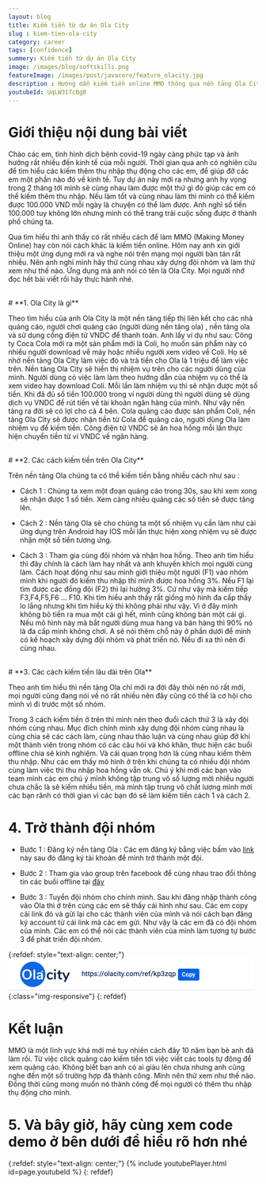 ```yaml
---
layout: blog
title: Kiếm tiền từ dự án Ola City
slug : kiem-tien-ola-city
category: career
tags: [confidence]
summery: Kiếm tiền từ dự án Ola City  
image: /images/blog/softskills.png
featureImage: /images/post/javacore/feature_olacity.jpg
description : Hướng dẫn kiếm tiền online MMO thông qua nền tảng Ola City. Giới thiệu về Ola City là gì? Cách thức hoạt động của nền tảng Ola City. Cùng nhau xây dựng cộng đồng Ola City tại Đà Nẵng
youtubeId: UqLW31TcBg0
---
```


# **Giới thiệu nội dung bài viết**

Chào các em, tình hình dịch bệnh covid-19 ngày càng phức tạp và ảnh hưởng rất nhiều đến kinh tế của mỗi người. Thời gian qua anh có nghiên cứu để tìm hiểu các kiếm thêm thu nhập thụ động cho các em, để giúp đỡ các em một phần nào đó về kinh tế. Tuy dự án này mới ra nhưng anh hy vọng trong 2 tháng tới mình sẽ cùng nhau làm được một thứ gì đó giúp các em có thể kiếm thêm thu nhập. Nếu làm tốt và cùng nhau làm thì mình có thể kiếm được 100.000 VND mỗi ngày là chuyện có thể làm được. Anh nghĩ số tiền 100.000 tuy không lớn nhưng mình có thể trang trải cuộc sống được ở thành phố chúng ta.

Qua tìm hiểu thì anh thấy có rất nhiều cách để làm MMO (Making Money Online) hay còn nói cách khác là kiếm tiền online. Hôm nay anh xin giới thiệu một ứng dụng mới ra và nghe nói trên mạng mọi người bàn tán rất nhiều. Nên anh nghỉ mình hãy thử cùng nhau xây dựng đội nhóm và làm thử xem như thế nào. Ứng dụng mà anh nói có tên là Ola City. Mọi người nhớ đọc hết bài viết rồi hãy thực hành nhé.

<br>
# **1. Ola City là gì**

Theo tìm hiểu của anh Ola City là một nền tảng tiếp thị liên kết cho các nhà quảng cáo, người chơi quảng cáo (người dùng nền tảng ola) , nền tảng ola và sử dụng cổng điện tử VNDC để thanh toán. Anh lấy ví dụ như sau: Công ty Coca Cola mới ra một sản phẩm mới là Coli, họ muốn sản phẩm này có nhiều người download về máy hoặc nhiều người xem video về Coli. Họ sẽ nhờ nền tảng Ola City làm việc đó và trả tiền cho Ola là 1 triệu để làm việc trên. Nền tảng Ola City sẽ hiển thị nhiệm vụ trên cho các người dùng của mình. Người dùng có việc làm làm theo hướng dẫn của nhiệm vụ có thể là xem video hay download Coli. Mỗi lần làm nhiệm vụ thì sẽ nhận được một số tiền. Khi đã đủ số tiền 100.000 trong ví người dùng thì người dùng sẽ dùng dịch vụ VNDC để rút tiền về tài khoản ngân hàng của mình. Như vậy nền tảng ra đời sẽ có lợi cho cả 4 bên. Cola quảng cáo được sản phẩm Coli, nền tảng Ola City sẽ được nhận tiền từ Cola để quảng cáo, người dùng Ola làm nhiệm vụ để kiếm tiền. Công điện tử VNDC sẽ ăn hoa hồng mỗi lần thực hiện chuyển tiền từ ví VNDC về ngân hàng.

<br>
# **2. Các cách kiếm tiền trên Ola City**

Trên nền tảng Ola chúng ta có thể kiếm tiền bằng nhiều cách như sau : 

- Cách 1 : Chúng ta xem một đoạn quảng cáo trong 30s, sau khi xem xong sẽ nhận được 1 số tiền. Xem càng nhiều quảng các số tiền sẽ được tăng lên.

- Cách 2 : Nền tảng Ola sẽ cho chúng ta một số nhiệm vụ cần làm như cài ứng dụng trên Android hay IOS mỗi lần thực hiện xong nhiệm vụ sẽ được nhận một số tiền tương ứng.

- Cách 3 : Tham gia cùng đội nhóm và nhận hoa hồng. Theo anh tìm hiểu thì đây chính là cách làm hay nhất và anh khuyến khích mọi người cùng làm. Cách hoạt động như sau mình giới thiệu một người (F1) vào nhóm mình khi người đó kiếm thu nhập thì mình được hoa hồng 3%. Nếu F1 lại tìm được các đồng đội (F2) thì lại hưởng 3%. Cứ như vậy mà kiếm tiếp F3,F4,F5,F6 ... F10. Khi tìm hiểu anh thấy rất giống mô hình đa cấp thấy lo lắng nhưng khi tìm hiểu kỷ thì không phải như vậy. Vì ở đây mình không bỏ tiền ra mua một cái gì hết, mình cũng không bán một cái gì. Nếu mô hình này mà bắt người dùng mua hàng và bán hàng thì 90% nó là đa cấp mình không chơi. A sẽ nói thêm chỗ này ở phần dưới để mình có kế hoạch xây dựng đội nhóm và phát triển nó. Nếu đi xa thì nên đi cùng nhau.

<br>
# **3. Các cách kiếm tiền lâu dài trên Ola**

Theo anh tìm hiểu thì nền tảng Ola chỉ mới ra đời đây thôi nên nó rất mới, mọi người cũng đang nói về nó rất nhiều nên đây cũng có thể là cơ hội cho mình vì đi trước một số nhóm.

Trong 3 cách kiếm tiền ở trên thì mình nên theo đuổi cách thứ 3 là xây đội nhóm cùng nhau. Mục đích chính mình xây dựng đội nhóm cùng nhau là cùng chia sẽ các cách làm, cùng nhau thảo luận và cùng nhau giúp đỡ khi một thành viên trong nhóm có các câu hỏi và khó khăn, thực hiện các buổi offline chia sẽ kinh nghiệm. Và cái quan trọng hơn là cùng nhau kiếm thêm thu nhập. Như các em thấy mô hình ở trên khi chúng ta có nhiều đội nhóm cùng làm việc thì thu nhập hoa hồng vẫn ok. Chú ý khi mời các bạn vào team mình các em chú ý mình không tập trung vô số lượng mời nhiều người chưa chắc là sẽ kiếm nhiều tiền, mà mình tập trung vô chất lượng mình mời các bạn rãnh có thời gian vì các bạn đó sẽ làm kiếm tiền cách 1 và cách 2.

# **4. Trở thành đội nhóm**

- Bước 1 : Đăng ký nền tảng Ola : Các em đăng ký bằng việc bấm vào [link](https://olacity.com/ref/kp3zqp ) này sau đó đăng ký tài khoản để mình trở thành một đội. 

- Bước 2 : Tham gia vào group trên facebook để cùng nhau trao đổi thông tin các buồi offline tại [đây](https://www.facebook.com/groups/664869977720928)

- Bước 3 : Tuyển đội nhóm cho chính mình. Sau khi đăng nhập thành công vào Ola thì ở trên cùng các em sẽ thấy cái hình như sau. Các em copy cái link đó và gửi lại cho các thành viên của mình và nói cách bạn đăng ký account từ cái link mà các em gửi. Như vậy là các em đã có đội nhóm của mình. Các em có thể nói các thành viên của mình làm tương tự bước 3 để phát triển đội nhóm.


{:refdef: style="text-align: center;"}
![Ola ](/images/post/mmo/olacity.png){:class="img-responsive"}
{: refdef}

# **Kết luận**

MMO là một lĩnh vực khá mới mẻ tuy nhiên cách đây 10 năm bạn bè anh đã làm rồi. Từ việc click quảng cáo kiếm tiền tới việc viết các tools tự động để xem quảng cáo. Không biết bạn anh có ai giàu lên chưa nhưng anh cũng nghe đến một số trường hợp đã thành công. Mình nên thử xem như thế nào. Đồng thời cũng mong muốn nó thành công để mọi người có thêm thu nhập thụ động cho mình.

# **5. Và bây giờ, hãy cùng xem code demo ở bên dưới để hiểu rõ hơn nhé**

{:refdef: style="text-align: center;"}
{% include youtubePlayer.html id=page.youtubeId %}
{: refdef}
